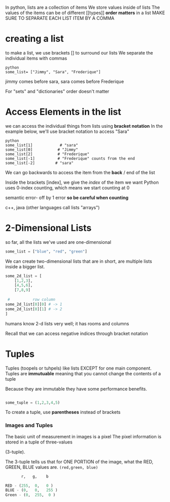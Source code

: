 In python, lists are a collection of items
We store values inside of lists
The values of the items can be of different [[types]]
**order matters** in a list
MAKE SURE TO SEPARATE EACH LIST ITEM BY A COMMA
# creating a list
to make a list, we use brackets [] to surround our lists
We separate the individual items with commas

```
python
some_list= ["Jimmy", "Sara", "Frederique"]
```


jimmy comes before sara, sara comes before Frederique

For "sets" and "dictionaries" order doesn't matter

# Access Elements in the list

we can access the individual things from lists using **bracket notation** 
In the example below, we'll use bracket notation to access "Sara"

```
python
some_list[1]            # "sara"
some_list[0]           # "Jimmy"
some_list[2]           # "Frederique"
some_list[-1]          # "Frederique" counts from the end 
some_list[-2]         # "sara"   
```


We can go backwards to access the item from the **back** / end of the list

Inside the brackets [index], we give the *index* of the item we want
Python uses 0-index counting, which means we start counting at 0

semantic error- off by 1 error **so be careful when counting**

c++, java (other languages call lists "arrays")

# 2-Dimensional Lists

so far, all the lists we've used are one-dimensional

```python
some_list = ["blue", "red", "green"]
```

We can create two-dimensional lists that are in short, are multiple lists inside a bigger list. 

```python
some_2d_list = [
	[1,2,3], 
	[4,5,6],
	[7,8,9]
	
 #          row column 
some_2d_list[0][0] # -> 1
some_2d_list[0][1] # -> 2
]
```
humans know 2-d lists very well; it has rooms and columns 

Recall that we can access negative indices through bracket notation 
# Tuples 

Tuples (toopels or tuhpels) 
like lists EXCEPT for one main component.
Tuples are **immutuable** meaning that you cannot change the contents of a tuple


Because they are immutable they have some performance benefits. 

```python

some_tuple = (1,2,3,4,5)

```

To create a tuple, use **parentheses** instead of brackets

### Images and Tuples 

The basic unit of measurement in images is a pixel
The pixel information is stored in a tuple of three-values

(3-tuple). 

The 3-tuple tells us that for ONE PORTION of the image, what the RED, GREEN, BLUE values are. `(red,green, blue)`

```python
       r,   g,    b

RED - (255,  0,   0 )
BLUE - (0,   0,   255 )
Green - (0,  255,  0 )
```





